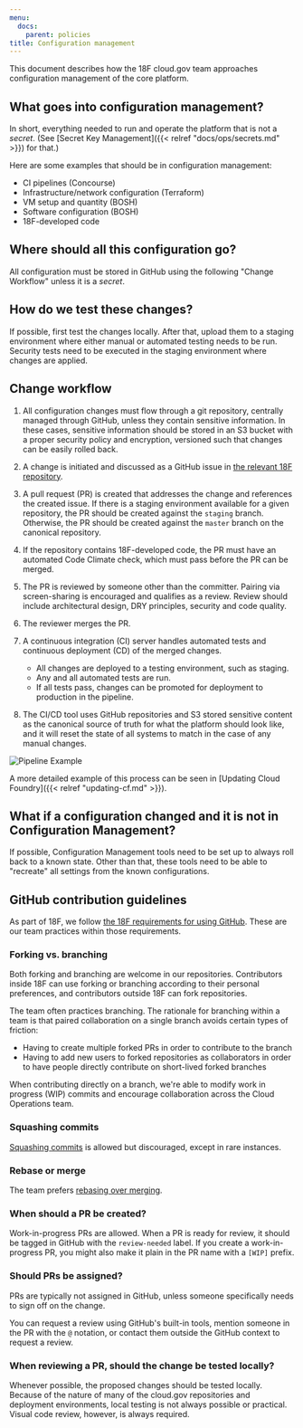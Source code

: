 ```yaml
---
menu:
  docs:
    parent: policies
title: Configuration management
---
```


<!-- This page is important for FedRAMP compliance. See the CM family of controls, including CM-9. Code Climate is part of SA-11 (1), SI-3, and RA-5. -->

This document describes how the 18F cloud.gov team approaches configuration management of the core platform.

## What goes into configuration management?
In short, everything needed to run and operate the platform that is not a _secret_. (See [Secret Key Management]({{< relref "docs/ops/secrets.md" >}}) for that.)

Here are some examples that should be in configuration management:

- CI pipelines (Concourse)
- Infrastructure/network configuration (Terraform)
- VM setup and quantity (BOSH)
- Software configuration (BOSH)
- 18F-developed code

## Where should all this configuration go?
All configuration must be stored in GitHub using the following "Change Workflow" unless it is a _secret_.

## How do we test these changes?
If possible, first test the changes locally. After that, upload them to a staging environment where either manual or automated testing needs to be run.
Security tests need to be executed in the staging environment where changes are applied.

## Change workflow

1. All configuration changes must flow through a git repository, centrally managed through GitHub, unless they contain sensitive information. In these cases, sensitive information should be stored in an S3 bucket with a proper security policy and encryption, versioned such that changes can be easily rolled back.
1. A change is initiated and discussed as a GitHub issue in [the relevant 18F repository](https://github.com/18F).
1. A pull request (PR) is created that addresses the change and references the created issue.
    If there is a staging environment available for a given repository, the PR should be
    created against the `staging` branch. Otherwise, the PR should be created against the `master` branch on the canonical repository.
1. If the repository contains 18F-developed code, the PR must have an automated Code Climate check, which must pass before the PR can be merged.
1. The PR is reviewed by someone other than the committer. Pairing via screen-sharing
is encouraged and qualifies as a review. Review should include architectural design, DRY principles, security and code quality.
1. The reviewer merges the PR.
1. A continuous integration (CI) server handles automated tests and continuous deployment (CD) of the merged changes.
    - All changes are deployed to a testing environment, such as staging.
    - Any and all automated tests are run.
    - If all tests pass, changes can be promoted for deployment to production in the pipeline.

1. The CI/CD tool uses GitHub repositories and S3 stored sensitive content as the canonical source of truth for what the platform should look like, and it will reset the state of all systems to match in the case of any manual changes.

![Pipeline Example](/img/pipeline-example.png)

A more detailed example of this process can be seen in [Updating Cloud Foundry]({{< relref "updating-cf.md" >}}).

## What if a configuration changed and it is not in Configuration Management?
If possible, Configuration Management tools need to be set up to always roll back to a known state. Other than that, these tools need to be able to "recreate" all settings from the known configurations.

## GitHub contribution guidelines

<!-- As long as these GitHub guidelines comply with the FedRAMP-required policies above and our 18F GitHub requirements, we can adjust them at will, according to our team preferences. -->

As part of 18F, we follow [the 18F requirements for using GitHub](https://handbook.18f.gov/github/). These are our team practices within those requirements.

### Forking vs. branching

Both forking and branching are welcome in our repositories. Contributors inside 18F can use forking or branching according to their personal preferences, and contributors outside 18F can fork repositories.

The team often practices branching. The rationale for branching within a team is
that paired collaboration on a single branch avoids certain types of friction:

- Having to create multiple forked PRs in order to contribute to the branch
- Having to add new users to forked repositories as collaborators in order to
  have people directly contribute on short-lived forked branches

When contributing directly on a branch, we're able to modify work in progress
(WIP) commits and encourage collaboration across the Cloud Operations team.

### Squashing commits

[Squashing commits](https://git-scm.com/book/en/v2/Git-Tools-Rewriting-History#Squashing-Commits) is allowed but discouraged, except in rare instances.

### Rebase or merge

The team prefers [rebasing over merging](https://www.atlassian.com/git/tutorials/merging-vs-rebasing/).

### When should a PR be created?

Work-in-progress PRs are allowed. When a PR is ready for review, it should be tagged in GitHub
with the `review-needed` label. If you create a work-in-progress PR, you might also make it plain in the PR name with a `[WIP]` prefix.

### Should PRs be assigned?

PRs are typically not assigned in GitHub, unless someone specifically needs to sign off on the change.

You can request a review using GitHub's built-in tools, mention someone in the PR with the `@` notation, or contact them outside the GitHub context to request a review.

### When reviewing a PR, should the change be tested locally?

Whenever possible, the proposed changes should be tested locally. Because of the nature of many of the cloud.gov repositories and deployment environments, local testing is not always possible or practical. Visual code review, however, is always required.
